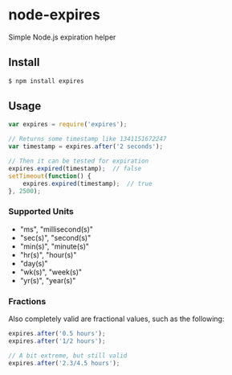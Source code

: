# node-expires

Simple Node.js expiration helper

## Install

```bash
$ npm install expires
```

## Usage

```javascript
var expires = require('expires');

// Returns some timestamp like 1341151672247
var timestamp = expires.after('2 seconds');

// Then it can be tested for expiration
expires.expired(timestamp);  // false
setTimeout(function() {
	expires.expired(timestamp);  // true
}, 2500);
```

### Supported Units

* "ms", "millisecond(s)"
* "sec(s)", "second(s)"
* "min(s)", "minute(s)"
* "hr(s)", "hour(s)"
* "day(s)"
* "wk(s)", "week(s)"
* "yr(s)", "year(s)"

### Fractions

Also completely valid are fractional values, such as the following:

```javascript
expires.after('0.5 hours');
expires.after('1/2 hours');

// A bit extreme, but still valid
expires.after('2.3/4.5 hours');
```

